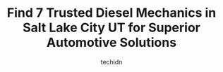 ---
layout: ampstory
image: https://images.unsplash.com/photo-1532578498858-e21a39e0a449?ixlib=rb-4.0.3&ixid=MnwxMjA3fDB8MHxwaG90by1wYWdlfHx8fGVufDB8fHx8&auto=format&fit=crop&w=640&h=853&q=80
author: techidn
featured: false
description: Trust your vehicles maintenance and repairs to the 7 best Diesel Mechanic in Salt Lake City UT, USA. With their extensive experience, cutting-edge technology, and commitment to customer sat
title: Find 7 Trusted Diesel Mechanics in Salt Lake City UT for Superior Automotive Solutions
cover:
   title: Find 7 Trusted Diesel Mechanics in Salt Lake City UT for Superior Automotive Solutions
   subtitle: Rickpate
   background: https://images.unsplash.com/photo-1532578498858-e21a39e0a449?ixlib=rb-4.0.3&ixid=MnwxMjA3fDB8MHxwaG90by1wYWdlfHx8fGVufDB8fHx8&auto=format&fit=crop&w=640&h=853&q=80

pages: 
 - layout: thirds
   top: <h1>#1 Petes Diesel Repair Inc</h1>
   bottom: "<p>This is the only place that I will be taking my n14. I bought a truck that was supposed to have had a rebuilt motor that turned into nothing but problems so I contacted p</p>"
   background: https://www.knot35.com/toplist/wp-content/uploads/2023/06/best-diesel-mechanic-1-in-salt-lake-city-ut-1685837523.jpeg
   backgroundblur: true
 - layout: thirds
   top: <h1>#2 United Diesel Services</h1>
   bottom: "<p>1905 Pioneer Rd, Salt Lake City, UT 84104, United States</p>"
   background: https://www.knot35.com/toplist/wp-content/uploads/2023/06/best-diesel-mechanic-2-in-salt-lake-city-ut-1685837523.jpeg
   cta:
      link: https://www.knot35.com/toplist/find-7-trusted-diesel-mechanics-in-salt-lake-city-ut-for-superior-automotive-solutions/
      text: Find 7 Trusted Diesel Mechanics in Salt Lake City UT for Superior Automotive Solutions
 - layout: thirds
   top: <h1>#3 J R Diesel Repair</h1>
   bottom: "<p>1000 Jewell Ave, Salt Lake City, UT 84104, United States</p>"
   background: https://www.knot35.com/toplist/wp-content/uploads/2023/06/best-diesel-mechanic-3-in-salt-lake-city-ut-1685837524.jpeg
   cta:
      link: https://www.knot35.com/toplist/find-7-trusted-diesel-mechanics-in-salt-lake-city-ut-for-superior-automotive-solutions/
      text: Find 7 Trusted Diesel Mechanics in Salt Lake City UT for Superior Automotive Solutions
 - layout: thirds
   top: <h1>#4 Impact Auto And Diesel</h1>
   bottom: "<p>3161 Highland Dr., Salt Lake City, UT 84106, United States</p>"
   background: https://images.unsplash.com/photo-1540457036297-448b6b99e91c?ixlib=rb-4.0.3&ixid=MnwxMjA3fDB8MHxwaG90by1wYWdlfHx8fGVufDB8fHx8&auto=format&fit=crop&w=640&h=853&q=80
   cta:
      link: https://www.knot35.com/toplist/find-7-trusted-diesel-mechanics-in-salt-lake-city-ut-for-superior-automotive-solutions/
      text: Find 7 Trusted Diesel Mechanics in Salt Lake City UT for Superior Automotive Solutions
 - layout: thirds
   top: <h1>#5 AAA Diesel Repair and Service</h1>
   bottom: "<p>Salt Lake City, UT 84111, United States</p>"
   background: https://images.unsplash.com/photo-1518640467707-6811f4a6ab73?ixlib=rb-4.0.3&ixid=MnwxMjA3fDB8MHxwaG90by1wYWdlfHx8fGVufDB8fHx8&auto=format&fit=crop&w=640&h=853&q=80
   cta:
      link: https://www.knot35.com/toplist/find-7-trusted-diesel-mechanics-in-salt-lake-city-ut-for-superior-automotive-solutions/
      text: Find 7 Trusted Diesel Mechanics in Salt Lake City UT for Superior Automotive Solutions
 - layout: thirds
   top: <h1>#6 T3 Speed Shop Diesel Mechanic Shop</h1>
   bottom: "<p>545 W Billinis Rd, South Salt Lake, UT 84115, United States</p>"
   background: https://images.unsplash.com/photo-1536745287225-21d689278fd1?ixlib=rb-4.0.3&ixid=MnwxMjA3fDB8MHxwaG90by1wYWdlfHx8fGVufDB8fHx8&auto=format&fit=crop&w=640&h=853&q=80
   cta:
      link: https://www.knot35.com/toplist/find-7-trusted-diesel-mechanics-in-salt-lake-city-ut-for-superior-automotive-solutions/
      text: Find 7 Trusted Diesel Mechanics in Salt Lake City UT for Superior Automotive Solutions
 - layout: thirds
   top: <h1>#7 Transwest Mobile Truck Repair</h1>
   bottom: "<p>4752 California Ave a900, Salt Lake City, UT 84104, United States</p>"
   background: https://images.unsplash.com/photo-1615749413727-825b59a857b5?ixlib=rb-4.0.3&ixid=MnwxMjA3fDB8MHxwaG90by1wYWdlfHx8fGVufDB8fHx8&auto=format&fit=crop&w=640&h=853&q=80
   cta:
      link: https://www.knot35.com/toplist/find-7-trusted-diesel-mechanics-in-salt-lake-city-ut-for-superior-automotive-solutions/
      text: Find 7 Trusted Diesel Mechanics in Salt Lake City UT for Superior Automotive Solutions
 - layout: thirds
   middle: Continue reading...
   background: https://images.unsplash.com/photo-1546497974-b213c9efb599?ixlib=rb-4.0.3&ixid=MnwxMjA3fDB8MHxwaG90by1wYWdlfHx8fGVufDB8fHx8&auto=format&fit=crop&w=640&h=853&q=80
   cta:
      link: https://www.knot35.com/toplist/find-7-trusted-diesel-mechanics-in-salt-lake-city-ut-for-superior-automotive-solutions/
      text: Find 7 Trusted Diesel Mechanics in Salt Lake City UT for Superior Automotive Solutions
      
---